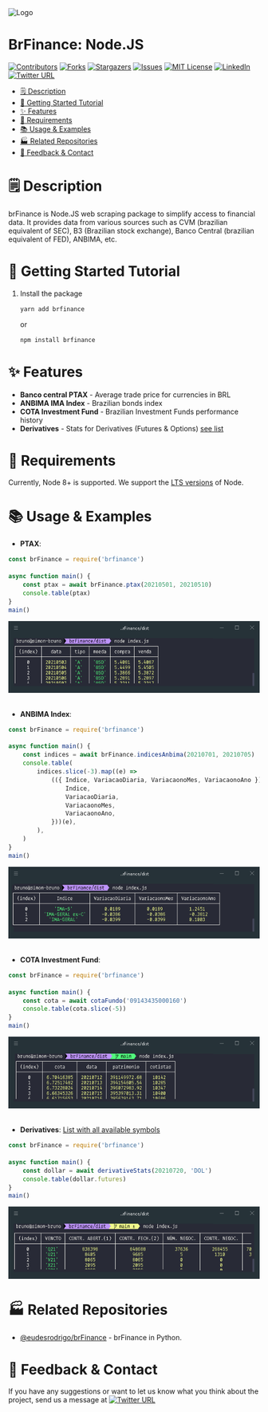  <img src="https://brunolobo.xyz/brfinance-logo-small.png?v2" alt="Logo" width="600" height="123">

# BrFinance: Node.JS

[![Contributors][contributors-shield]][contributors-url]
[![Forks][forks-shield]][forks-url]
[![Stargazers][stars-shield]][stars-url]
[![Issues][issues-shield]][issues-url]
[![MIT License][license-shield]][license-url]
[![LinkedIn][linkedin-shield]][linkedin-url]
[![Twitter URL][twitter-shield]][twitter-url]

<!-- toc -->

-   [🗒 Description](#-description)
-   [🚀 Getting Started Tutorial](#-getting-started-tutorial)
-   [✨ Features](#-features)
-   [📌 Requirements](#-requirements)
-   [📚 Usage & Examples](#-usage--examples)
-   [🏭 Related Repositories](#-related-repositories)
-   [📣 Feedback & Contact](#-feedback--contact)
<!-- tocstop -->

# 🗒 Description

brFinance is Node.JS web scraping package to simplify access to financial data. It provides data from various sources such as CVM (brazilian equivalent of SEC), B3 (Brazilian stock exchange), Banco Central (brazilian equivalent of FED), ANBIMA, etc.

# 🚀 Getting Started Tutorial

1. Install the package
    ```sh
    yarn add brfinance
    ```
    or
    ```sh
    npm install brfinance
    ```

# ✨ Features

<!-- TODO
* **Financial statements**
* * Balanço Patrimonial Ativo (Balance sheet - Assets)
* * Balanço Patrimonial Passivo (Balance sheet - Liabilities)
* * Demonstração do Resultado  (Income statement)
* * Demonstração do Resultado Abrangente
* * Demonstração do Fluxo de Caixa (Cash flow statement)
* * Demonstração das Mutações do Patrimônio Líquido
* * Demonstração de Valor Adicionado
-->

-   **Banco central PTAX** - Average trade price for currencies in BRL
-   **ANBIMA IMA Index** - Brazilian bonds index
-   **COTA Investment Fund** - Brazilian Investment Funds performance history
-   **Derivatives** - Stats for Derivatives (Futures & Options) [see list](extras/derivatives.txt)

# 📌 Requirements

Currently, Node 8+ is supported. We support the [LTS versions](https://nodejs.org/en/about/releases) of Node.

# 📚 Usage & Examples

-   **PTAX**:

```js
const brFinance = require('brfinance')

async function main() {
    const ptax = await brFinance.ptax(20210501, 20210510)
    console.table(ptax)
}
main()
```

<img src="images/ptax-example.png?v2" alt="Ptax Example">\
&nbsp;

-   **ANBIMA Index**:

```js
const brFinance = require('brfinance')

async function main() {
    const indices = await brFinance.indicesAnbima(20210701, 20210705)
    console.table(
        indices.slice(-3).map((e) =>
            (({ Indice, VariacaoDiaria, VariacaonoMes, VariacaonoAno }) => ({
                Indice,
                VariacaoDiaria,
                VariacaonoMes,
                VariacaonoAno,
            }))(e),
        ),
    )
}
main()
```

<img src="images/anbima-example.png" alt="Anbima Example">\
&nbsp;

-   **COTA Investment Fund**:

```js
const brFinance = require('brfinance')

async function main() {
    const cota = await cotaFundo('09143435000160')
    console.table(cota.slice(-5))
}
main()
```

<img src="images/cota-example.png" alt="Cota Example">\
&nbsp;

-   **Derivatives**:
    [List with all available symbols](extras/derivatives.txt)

```js
const brFinance = require('brfinance')

async function main() {
    const dollar = await derivativeStats(20210720, 'DOL')
    console.table(dollar.futures)
}
main()
```

<img src="images/derivativos-example.png" alt="Derivative Example">

# 🏭 Related Repositories

-   [@eudesrodrigo/brFinance](https://github.com/eudesrodrigo/brFinance) - brFinance in Python.

# 📣 Feedback & Contact

If you have any suggestions or want to let us know what you think about the project, send us a message at [![Twitter URL][twitter-shield-msg]][twitter-url]

[contributors-shield]: https://img.shields.io/github/contributors/lobobruno/brFinance.svg?style=for-the-badge
[contributors-url]: https://github.com/lobobruno/repo/graphs/contributors
[forks-shield]: https://img.shields.io/github/forks/lobobruno/brFinance.svg?style=for-the-badge
[forks-url]: https://github.com/lobobruno/repo/network/members
[stars-shield]: https://img.shields.io/github/stars/lobobruno/brFinance.svg?style=for-the-badge
[stars-url]: https://github.com/lobobruno/repo/stargazers
[issues-shield]: https://img.shields.io/github/issues/lobobruno/brFinance.svg?style=for-the-badge
[issues-url]: https://github.com/lobobruno/repo/issues
[license-shield]: https://img.shields.io/github/license/lobobruno/brFinance.svg?style=for-the-badge
[license-url]: https://github.com/lobobruno/repo/blob/master/LICENSE.txt
[linkedin-shield]: https://img.shields.io/badge/-LinkedIn-black.svg?style=for-the-badge&logo=linkedin&colorB=555
[linkedin-url]: https://linkedin.com/in/lobobruno
[twitter-shield]: https://img.shields.io/twitter/url/https/twitter.com/brunowlf.svg?style=social&label=Follow%20%40brunowlf
[twitter-shield-msg]: https://img.shields.io/twitter/url/https/twitter.com/brunowlf.svg?style=social&label=%20%40brunowlf
[twitter-url]: https://twitter.com/brunowlf
